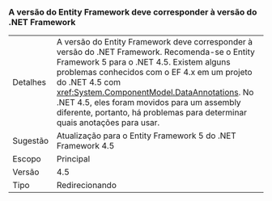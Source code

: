 ### <a name="entity-framework-version-must-match-the-net-framework-version"></a>A versão do Entity Framework deve corresponder à versão do .NET Framework

|   |   |
|---|---|
|Detalhes|A versão do Entity Framework deve corresponder à versão do .NET Framework. Recomenda-se o Entity Framework 5 para o .NET 4.5. Existem alguns problemas conhecidos com o EF 4.x em um projeto do .NET 4.5 com <xref:System.ComponentModel.DataAnnotations>. No .NET 4.5, eles foram movidos para um assembly diferente, portanto, há problemas para determinar quais anotações para usar.|
|Sugestão|Atualização para o Entity Framework 5 do .NET Framework 4.5|
|Escopo|Principal|
|Versão|4.5|
|Tipo|Redirecionando|

